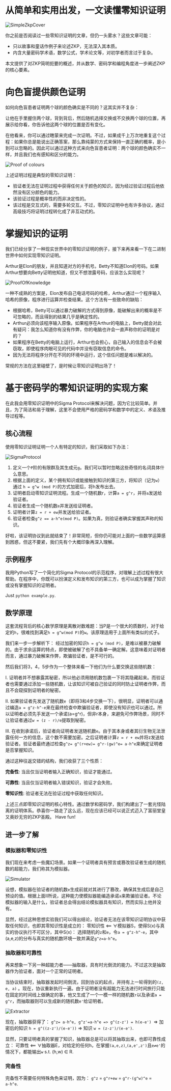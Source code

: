 # 从简单和实用出发，一文读懂零知识证明

![SimpleZkpCover](media/SimpleZkpCover.png)

你之前是否阅读过一些零知识证明的文章，但仍一头雾水？这些文章可能：

- 只以故事和童话作例子来论述ZKP，无法深入其本质。
- 内含大量密码学术语，数学公式，学术论文等，对初学者而言过于复杂。

本文提供了对ZKP简明扼要的概述，并从数学、密码学和编程角度进一步阐述ZKP的核心要素。

# 向色盲提供颜色证明
如何向色盲患者证明两个球的颜色确实是不同的？这其实并不复杂：

让他在手里握住两个球，背到背后，然后随机选择交换或不交换两个球的位置，再展示给你看，你告诉他这两个球的位置是否有变化。

在他看来，你可以通过瞎蒙来完成一次证明。不过，如果成千上万次地重复这个过程：如果你总是能说出正确答案，那么靠纯蒙的方式来保持一直正确的概率，是小到可以忽略的。因此可以通过这种方式来向色盲患者证明：两个球的颜色确实不一样，并且我们也有感知和区分的能力。

![Proof of colours](media/ProofOfColour.jpg)

上述证明过程是典型的零知识证明：
- 验证者无法在证明过程中获得任何关于颜色的知识，因为经过验证过程后他依然没有区分颜色的能力。
- 该验证过程是概率性的而非决定性的。
- 该过程是交互式的，需要多轮交互。不过，零知识证明中也有许多协议，通过高级技巧将证明过程转化成了非互动式的。

# 掌握知识的证明
我们已经分享了一种现实世界中的零知识证明的例子，接下来再来看一下在二进制世界中如何实现零知识证明。

Arthur是Elon的朋友，并且知道对方的手机号。Betty不知道Elon的号码。如果Arthur想要向Betty证明他知道，但又不想泄露号码，应该怎么实现呢？

![ProofOfKnowledge](media/ProofOfKnowledge.jpg)

一种不成熟的方案是，Elon发布自己电话号码的哈希，Arthur通过一个程序输入哈希的原像，程序进行运算并检查结果。这个方法有一些致命的缺陷：

- 根据哈希，Betty可以通过暴力破解的方式得到原像，能破解出来的概率是不可忽略的，而且得到的结果几乎是确定性的。
- Arthur必须向该程序输入原像。如果程序在Arthur的电脑上，Betty就会对此有疑问：我怎么知道你有没有作弊，你的电脑也许会一直声称你的证明是对的？
- 如果程序在Betty的电脑上运行，Arthur也会担心，自己输入的信息会不会被窃取，即使程序肉眼可见的代码中并没有窃取信息的命令。
- 因为无法将程序分开在不同的环境中运行，这个信任问题是难以解决的。

常规的方法在这里碰壁了，是时候让零知识证明出场了！

# 基于密码学的零知识证明的实现方案
在此我会用零知识证明中的Sigma Protocol来解决问题，因为它比较简单。并且，为了简洁和易于理解，这里不会使用严格的密码学和数学中的定义、术语及推导过程等。

## 核心流程
使用零知识证明证明一个人有特定的知识，我们采取如下办法：

![SigmaProtocol](media/SigmaProtocol.jpg)


1. 定义一个`P`阶的有限群及其生成元`g`。我们可以暂时忽略这些奇怪的名词具体什么意思。
2. 根据上面的定义，某个拥有知识或能接触到知识的第三方，将知识（记为`w`）通过 `h = g^w (mod P)`的方式加密后，将h发布出去。
3. 证明者启动零知识证明流程。生成一个随机数r，计算`a = g^r`，并将`a`发送给验证者。
4. 验证者生成一个随机数`e`并发送给证明者。
5. 证明者计算`z = r + ew`并发送给验证者。
6. 验证者检查`g^z == a·h^e(mod P)`。如果为真，则验证者确实掌握其声称的知识。

好啦，该证明协议到此就结束了！非常简短，但你仍可能对上面的一些数学运算感到困惑，但这不要紧，我们先有个大概印象再深入理解。

## 示例程序
我用Python写了一个简化的Sigma Protocol的示范程序，对理解上述过程有很大帮助。在程序中，你既可以扮演定义和发布知识的第三方，也可以成为掌握了知识或没有掌握知识的证明者。

Just `python example.py`.

## 数学原理
这套流程背后的核心数学原理是离散对数难题：当P是一个很大的质数时，对于给定的`h`，很难找到满足`h = g^w(mod P)`的`w`。该原理适用于上面所有类似的式子。

我们来一步一步解析下：
经过加密的知识`h = g^w (mod P)`，是难以被暴力破解的。由于求余运算的特点，即使被破解了也不具备单一确定解。这意味着对证明者而言，通过暴力破解来作弊，欺骗验证者，是不可行的。

然后我们将3，4，5步作为一个整体来看一下他们为什么要交换这些随机数：

I. 证明者并不想暴露其秘密，所以他必须用随机数包裹一下将其隐藏起来。而验证者也需要通过添加一些随机数，让该知识可被自己验证的同时防止证明者作弊，而且不会窥探到证明者的秘密。

II. 如果验证者先发送了随机数`e`（即将3和4步交换一下），很明显，证明者可以通过编造`a = g^z·h^-e`来在最终检查中欺骗验证者，即使没有知识也可以通过。所以证明者必须先手发送一个承诺(a=g^r)，但非r本身，来避免可作弊场景，同时不让验证者通过`w = (z - r)/e`提取到秘密。

III. 在收到承诺后，验证者向证明者发送随机数`e`。由于其本身或者其衍生物无法泄露任何一方的信息，这个数不需要加密。之后证明者计算`z = r + ew`并将z发送给验证者。验证者最终通过检查`g^z= g^(r+ew)= g^r·(gw)^e= a·h^e`来确定证明者是否掌握知识。

通过这种往返交错的结构，我们收获了三个性质：

**完备性**:
当且仅当证明者输入正确知识，验证才能通过。

**可靠性**:
当且仅当证明者输入错误知识，验证才会失败。

**零知识性**:
验证者无法在验证过程中获取任何知识。

上述三点即零知识证明的核心特性。通过数学和密码学，我们构建出了一套光怪陆离的证明体系。恭喜你一路走了这么远，现在应该已经可以说正式迈入了富丽堂皇又奥妙无穷的ZKP圣殿。
Have fun!

## 进一步了解

### 模拟器和零知识性
我们现在来考虑一些魔幻场景。如果一个证明者具有预言或篡改验证者生成的随机数的超能力，我们称其为模拟器。

![Simulator](media/Simulator.jpg)

设想，模拟器在验证者的随机数`e`生成前就对其进行了篡改，确保其生成后是自己预设的值。根据上面II所说，这种能力使模拟器能编造承诺`a`来欺骗验证者。不论模拟器的输入是什么，验证者总会得出结论模拟器具有知识，然而实际上他并没有。

显然，经过这种思想实验我们可以得出结论，验证者无法在该零知识证明协议中获取任何知识，也即其零知识性是成立的：
零知识性 <== ∀模拟器S，使得S(x)与真实的协议执行不可区分，其中S(x)：
选择随机的`z`和`e`，令`a = g^z·h^-e`，其中(a,e,z)的分布与真实的随机数环境一致并满足`g^z=a·h^e`。

### 抽取器和可靠性
再来想象一下另一种超能力者——抽取器，具有时光倒流的能力。不过这次是抽取器作为验证者，面对一个正常的证明者。

当协议结束时，抽取器发起时间倒流，回到协议的起点，并持有上一轮得到的`(z, e, a)` 。现在，协议重新执行一遍。由于证明者没有超能力无法进行时间旅行只能在固定的时间线上做确定的事，他又生成了一个一模一样的随机数`r`以及承诺`a = g^r`，而抽取器则可以生成新的随机数`e'`给证明者。

![Extractor](media/Extractor.jpg)

现在，抽取器获得了：
`g^z= a·h^e, g^z'=a·h^e => g^(z-z') = h(e-e') `=> 加密后的知识 `h = g^((z-z')/(e-e'))` => 知识 `w = (z-z')/(e-e')`.

显然，只要证明者真的掌握了知识，抽取器总是可以将其抽取出来，也即可靠性成立：
可靠性 <== ∀抽取器E，对给定的任何h，在掌握`(a,e,z)`,`(a,e',z')`且`e≠e'`的情况下，都能输出`w` s.t. (h,w) ∈ R.

### 完备性
完备性不需要任何特殊角色来证明，因为：
`g^z` = `g^r+ew` = `g^r·(g^w)^e` = `a·h^e`.

